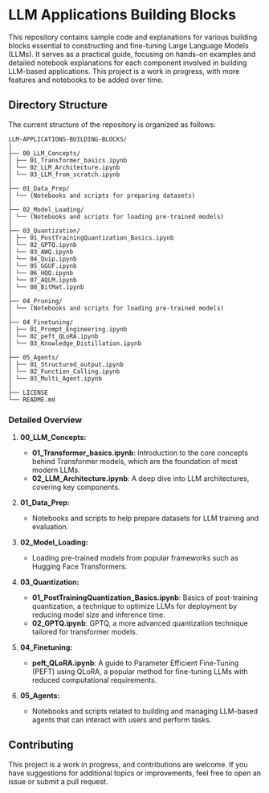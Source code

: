 # LLM Applications Building Blocks

This repository contains sample code and explanations for various building blocks essential to constructing and fine-tuning Large Language Models (LLMs). It serves as a practical guide, focusing on hands-on examples and detailed notebook explanations for each component involved in building LLM-based applications. This project is a work in progress, with more features and notebooks to be added over time.

## Directory Structure

The current structure of the repository is organized as follows:

```plaintext
LLM-APPLICATIONS-BUILDING-BLOCKS/
│
├── 00_LLM_Concepts/
│ ├── 01_Transformer_basics.ipynb
│ └── 02_LLM_Architecture.ipynb
│ └── 03_LLM_from_scratch.ipynb
│
├── 01_Data_Prep/
│ └── (Notebooks and scripts for preparing datasets)
│
├── 02_Model_Loading/
│ └── (Notebooks and scripts for loading pre-trained models)
│
├── 03_Quantization/
│ ├── 01_PostTrainingQuantization_Basics.ipynb
│ └── 02_GPTQ.ipynb
│ └── 03_AWQ.ipynb
│ └── 04_Quip.ipynb
│ └── 05_GGUF.ipynb
│ └── 06_HQQ.ipynb
│ └── 07_AQLM.ipynb
│ └── 08_BitMat.ipynb
│
├── 04_Pruning/
│ └── (Notebooks and scripts for loading pre-trained models)
│
├── 04_Finetuning/
│ ├── 01_Prompt_Engineering.ipynb
│ └── 02_peft_QLoRA.ipynb
│ └── 03_Knowledge_Distillation.ipynb
│
├── 05_Agents/
│ ├── 01_Structured_output.ipynb
│ └── 02_Function_Calling.ipynb
│ └── 03_Multi_Agent.ipynb
│
├── LICENSE
└── README.md
```

### Detailed Overview

1. **00_LLM_Concepts:**
   - **01_Transformer_basics.ipynb**: Introduction to the core concepts behind Transformer models, which are the foundation of most modern LLMs.
   - **02_LLM_Architecture.ipynb**: A deep dive into LLM architectures, covering key components.

2. **01_Data_Prep:**
   - Notebooks and scripts to help prepare datasets for LLM training and evaluation.

3. **02_Model_Loading:**
   - Loading pre-trained models from popular frameworks such as Hugging Face Transformers.

4. **03_Quantization:**
   - **01_PostTrainingQuantization_Basics.ipynb**: Basics of post-training quantization, a technique to optimize LLMs for deployment by reducing model size and inference time.
   - **02_GPTQ.ipynb**: GPTQ, a more advanced quantization technique tailored for transformer models.

5. **04_Finetuning:**
   - **peft_QLoRA.ipynb**: A guide to Parameter Efficient Fine-Tuning (PEFT) using QLoRA, a popular method for fine-tuning LLMs with reduced computational requirements.

6. **05_Agents:**
   - Notebooks and scripts related to building and managing LLM-based agents that can interact with users and perform tasks.

## Contributing

This project is a work in progress, and contributions are welcome. If you have suggestions for additional topics or improvements, feel free to open an issue or submit a pull request.
